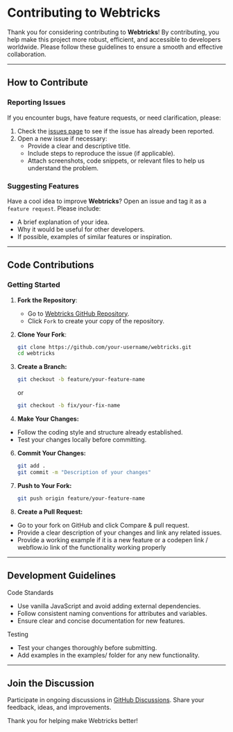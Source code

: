 # Contributing to Webtricks

Thank you for considering contributing to **Webtricks**! By contributing, you help make this project more robust, efficient, and accessible to developers worldwide. Please follow these guidelines to ensure a smooth and effective collaboration.

---

## How to Contribute

### Reporting Issues
If you encounter bugs, have feature requests, or need clarification, please:
1. Check the [issues page](https://github.com/TheCodeRaccoons/WebTricks/issues) to see if the issue has already been reported.
2. Open a new issue if necessary:
   - Provide a clear and descriptive title.
   - Include steps to reproduce the issue (if applicable).
   - Attach screenshots, code snippets, or relevant files to help us understand the problem.

### Suggesting Features
Have a cool idea to improve **Webtricks**? Open an issue and tag it as a `feature request`. Please include:
- A brief explanation of your idea.
- Why it would be useful for other developers.
- If possible, examples of similar features or inspiration.

---

## Code Contributions

### Getting Started
1. **Fork the Repository**:
   - Go to [Webtricks GitHub Repository](https://github.com/TheCodeRaccoons/WebTricks).
   - Click `Fork` to create your copy of the repository.

2. **Clone Your Fork**:
   ```bash
   git clone https://github.com/your-username/webtricks.git
   cd webtricks
   ```
   
3. **Create a Branch:**
    ```bash
    git checkout -b feature/your-feature-name
    ```
    or
    ```bash
    git checkout -b fix/your-fix-name
    ```
4. **Make Your Changes:**
  - Follow the coding style and structure already established.
  - Test your changes locally before committing.

6. **Commit Your Changes:**
    ```bash
    git add .
    git commit -m "Description of your changes"
    ```

7. **Push to Your Fork:**
    ```bash
    git push origin feature/your-feature-name
    ```

8. **Create a Pull Request:**
  - Go to your fork on GitHub and click Compare & pull request.
  - Provide a clear description of your changes and link any related issues.
  - Provide a working example if it is a new feature or a codepen link / webflow.io link of the functionality working properly

---

## Development Guidelines
Code Standards
  - Use vanilla JavaScript and avoid adding external dependencies.
  - Follow consistent naming conventions for attributes and variables.
  - Ensure clear and concise documentation for new features.

Testing
  - Test your changes thoroughly before submitting.
  - Add examples in the examples/ folder for any new functionality.
---
## Join the Discussion
Participate in ongoing discussions in [GitHub Discussions](https://github.com/TheCodeRaccoons/WebTricks/discussions).
Share your feedback, ideas, and improvements.


Thank you for helping make Webtricks better!
